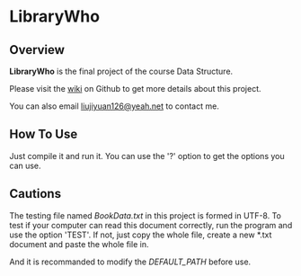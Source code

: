 LibraryWho
==========
## Overview  

**LibraryWho** is the final project of the course Data Structure.

Please visit the [wiki](https://github.com/Whoami0117/LibraryWho/wiki) on Github to get more details about this project.  

You can also email <liujiyuan126@yeah.net> to contact me.

## How To Use

Just compile it and run it. You can use the '?' option to get the options you can use.

## Cautions

The testing file named *BookData.txt* in this project is formed in UTF-8. To test if your computer can read this document correctly, run the program and use the option 'TEST'. If not, just copy the whole file, create a new *.txt document and paste the whole file in.

And it is recommanded to modify the *DEFAULT_PATH* before use.